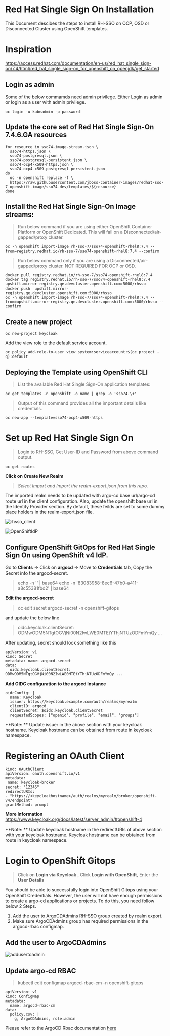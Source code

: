 # Red Hat Single Sign On Installation
This Document descibes the steps to install RH-SSO on OCP, OSD or Disconnected Cluster using OpenShift templates.

# Inspiration
https://access.redhat.com/documentation/en-us/red_hat_single_sign-on/7.4/html/red_hat_single_sign-on_for_openshift_on_openjdk/get_started

## Login as admin
Some of the below commamds need admin privilege. Either Login as admin or login as a user with admin privilege.
```
oc login -u kubeadmin -p password 
```

## Update the core set of Red Hat Single Sign-On 7.4.6.GA resources
```
for resource in sso74-image-stream.json \
  sso74-https.json \
  sso74-postgresql.json \
  sso74-postgresql-persistent.json \
  sso74-ocp4-x509-https.json \
  sso74-ocp4-x509-postgresql-persistent.json
do
  oc -n openshift replace -f \
  https://raw.githubusercontent.com/jboss-container-images/redhat-sso-7-openshift-image/sso74-dev/templates/${resource}
done
```

## Install the Red Hat Single Sign-On Image streams:
> Run below command if you are using either OpenShift Container Platform or OpenShift Dedicated. This will fail on a Disconnected/air-gapped/proxy cluster.
```
oc -n openshift import-image rh-sso-7/sso74-openshift-rhel8:7.4 --from=registry.redhat.io/rh-sso-7/sso74-openshift-rhel8:7.4 --confirm
```

> Run below command only if you are using a Disconnected/air-gapped/proxy cluster. NOT REQUIRED FOR OCP or OSD.
```
docker pull registry.redhat.io/rh-sso-7/sso74-openshift-rhel8:7.4
docker tag registry.redhat.io/rh-sso-7/sso74-openshift-rhel8:7.4 upshift.mirror-registry.qe.devcluster.openshift.com:5000/rhsso
docker push  upshift.mirror-registry.qe.devcluster.openshift.com:5000/rhsso
oc -n openshift import-image rh-sso-7/sso74-openshift-rhel8:7.4 --from=upshift.mirror-registry.qe.devcluster.openshift.com:5000/rhsso --confirm
```

## Create a new project
```
oc new-project keycloak
```

Add the view role to the default service account.
```
oc policy add-role-to-user view system:serviceaccount:$(oc project -q):default
```

## Deploying the Template using OpenShift CLI
> List the available Red Hat Single Sign-On application templates:
```
oc get templates -n openshift -o name | grep -o 'sso74.\+'
```

> Output of this command provides all the important details like credentials.
```
oc new-app --template=sso74-ocp4-x509-https
```

# Set up Red Hat Single Sign On
> Login to RH-SSO, Get User-ID and Password from above command output.
```
oc get routes
```

**Click on Create New Realm** 
> *Select Import and Import the realm-export.json from this repo.*

The imported realm needs to be updated with argo-cd base url/argo-cd route url in the client configuration. Also, update the openshift base url in the Identity Provider section. By default, these feilds are set to some dummy place holders in the realm-export.json file.

![rhsso_client](config/rhsso_client.png)

![OpenShiftIdP](config/OpenShiftv4IdP.png)

## Configure OpenShift GitOps for **Red Hat Single Sign On** using OpenShift v4 IdP. 
Go to **Clients** -> Click on **argocd** -> Move to **Credentials** tab, Copy the Secret into the argocd-secret.
> echo -n '<secret>' | base64
> echo -n '83083958-8ec6-47b0-a411-a8c55381fbd2' | base64

**Edit the argocd-secret**
> oc edit secret argocd-secret -n openshift-gitops

and update the below line
> oidc.keycloak.clientSecret: ODMwODM5NTgtOGVjNi00N2IwLWE0MTEtYThjNTUzODFmYmQy ...

After updating, secret should look something like this
```
apiVersion: v1 
kind: Secret 
metadata: name: argocd-secret 
data:
  oidc.keycloak.clientSecret: ODMwODM5NTgtOGVjNi00N2IwLWE0MTEtYThjNTUzODFmYmQy ...
```

**Add OIDC configuration to the argocd Instance**
```
oidcConfig: |
  name: Keycloak
  issuer: https://keycloak.example.com/auth/realms/myrealm
  clientID: argocd
  clientSecret: $oidc.keycloak.clientSecret
  requestedScopes: ["openid", "profile", "email", "groups"]

```

**Note: ** Update issuer in the above section with your keycloak hostname. Keycloak hostname can be obtained from route in keycloak namespace.

# Registering an OAuth Client 
```
kind: OAuthClient
apiVersion: oauth.openshift.io/v1
metadata:
 name: keycloak-broker 
secret: "12345"
redirectURIs:
- "https://<keycloakhostname>/auth/realms/myrealm/broker/openshift-v4/endpoint" 
grantMethod: prompt 
```

**More Information**
https://www.keycloak.org/docs/latest/server_admin/#openshift-4

**Note: ** Update keycloak hostname in the redirectURIs of above section with your keycloak hostname. Keycloak hostname can be obtained from route in keycloak namespace.


# Login to OpenShift Gitops
> Click on **Login via Keycloak** , Click **Login with OpenShift**, Enter the **User Details**

You should be able to successfully login into OpenShift Gitops using your OpenShift Credentials. However, the user will not have enough permissions to create a argo-cd applications or projects. To do this, you need follow below 2 Steps.

1. Add the user to ArgoCDAdmins RH-SSO group created by realm export. 
2. Make sure ArgoCDAdmins group has required permissions in the argocd-rbac configmap. 

## Add the user to ArgoCDAdmins

![addusertoadmin](config/addusertoadmin.png)

## Update argo-cd RBAC
> kubectl edit configmap argocd-rbac-cm -n openshift-gitops

```
apiVersion: v1
kind: ConfigMap
metadata:
  name: argocd-rbac-cm
data:
  policy.csv: |
    g, ArgoCDAdmins, role:admin

```

Please refer to the ArgoCD Rbac documentation [here](https://argoproj.github.io/argo-cd/operator-manual/rbac) 
